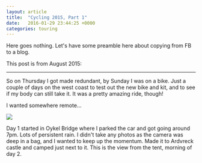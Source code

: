 ```yaml
---
layout: article
title:  "Cycling 2015, Part 1"
date:   2016-01-29 23:44:25 +0000
categories: touring
---
```


Here goes nothing. Let's have some preamble here about copying from FB to a blog.

This post is from August 2015:

---

So on Thursday I got made redundant, by Sunday I was on a bike. Just a couple of days on the west coast to test out the new bike and kit, and to see if my body can still take it. It was a pretty amazing ride, though!


I wanted somewhere remote...

![](/images/img1.png)

Day 1 started in Oykel Bridge where I parked the car and got going around 7pm. Lots of persistent rain. I didn't take any photos as the camera was deep in a bag, and I wanted to keep up the momentum. Made it to Ardvreck castle and camped just next to it. This is the view from the tent, morning of day 2.

